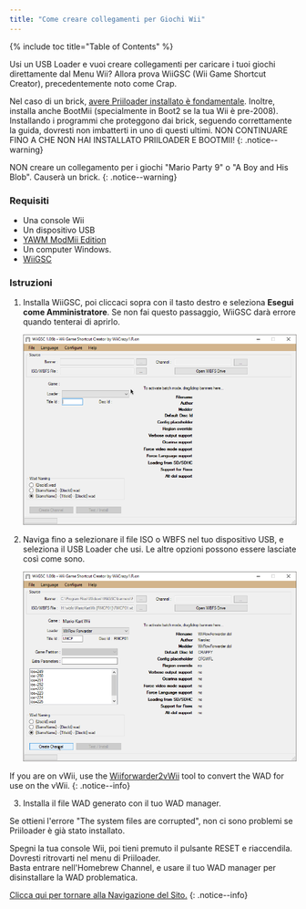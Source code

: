 ```yaml
---
title: "Come creare collegamenti per Giochi Wii"
---
```


{% include toc title="Table of Contents" %}

Usi un USB Loader e vuoi creare collegamenti per caricare i tuoi giochi direttamente dal Menu Wii? Allora prova WiiGSC (Wii Game Shortcut Creator), precedentemente noto come Crap.

Nel caso di un brick, [avere Priiloader installato è fondamentale](/priiloader). Inoltre, installa anche BootMii (specialmente in Boot2 se la tua Wii è pre-2008). Installando i programmi che proteggono dai brick, seguendo correttamente la guida, dovresti non imbatterti in uno di questi ultimi. NON CONTINUARE FINO A CHE NON HAI INSTALLATO PRIILOADER E BOOTMII!
{: .notice--warning}

NON creare un collegamento per i giochi "Mario Party 9" o "A Boy and His Blob". Causerà un brick.
{: .notice--warning}

### Requisiti

* Una console Wii
* Un dispositivo USB
* [YAWM ModMii Edition](yawmme)
* Un computer Windows.
* [WiiGSC](https://wiidatabase.de/downloads/pc-tools/wiigsc-ehemals-crap/)

### Istruzioni

1. Installa WiiGSC, poi cliccaci sopra con il tasto destro e seleziona **Esegui come Amministratore**. Se non fai questo passaggio, WiiGSC darà errore quando tenterai di aprirlo.

    ![](/images/desktop-apps/wiigsc/wiigsc-home.png)

2. Naviga fino a selezionare il file ISO o WBFS nel tuo dispositivo USB, e seleziona il USB Loader che usi. Le altre opzioni possono essere lasciate così come sono.

    ![](/images/desktop-apps/wiigsc/wiigsc-selection.png)

If you are on vWii, use the [Wiiforwarder2vWii](https://gbatemp.net/download/wiiforwarder2vwii-wii-forwarder-to-vwii-wii-u-forwarder-converter-beta-version.37254/) tool to convert the WAD for use on the vWii.
{: .notice--info}

3. Installa il file WAD generato con il tuo WAD manager.

<div class="notice--info">
Se ottieni l'errore "The system files are corrupted", non ci sono problemi se Priiloader è già stato installato.

Spegni la tua console Wii, poi tieni premuto il pulsante RESET e riaccendila. Dovresti ritrovarti nel menu di Priiloader. <br>
Basta entrare nell'Homebrew Channel, e usare il tuo WAD manager per disinstallare la WAD problematica.
</div>

[Clicca qui per tornare alla Navigazione del Sito.](site-navigation)
{: .notice--info}

